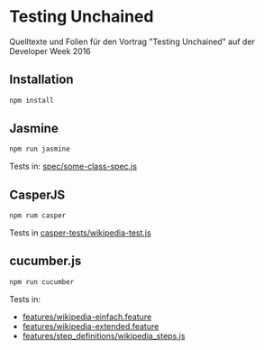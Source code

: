 # Testing Unchained
Quelltexte und Folien für den Vortrag "Testing Unchained" auf der Developer Week 2016

## Installation
```bash
npm install
```

## Jasmine
```bash
npm run jasmine
```

Tests in: [spec/some-class-spec.js](spec/some-class-spec.js)

## CasperJS
```bash
npm rum casper
```

Tests in [casper-tests/wikipedia-test.js](casper-tests/wikipedia-test.js)

## cucumber.js
```bash
npm run cucumber
```

Tests in:
- [features/wikipedia-einfach.feature](features/wikipedia-einfach.feature)
- [features/wikipedia-extended.feature](features/wikipedia-extended.feature)
- [features/step_definitions/wikipedia_steps.js](features/step_definitions/wikipedia_steps.js)